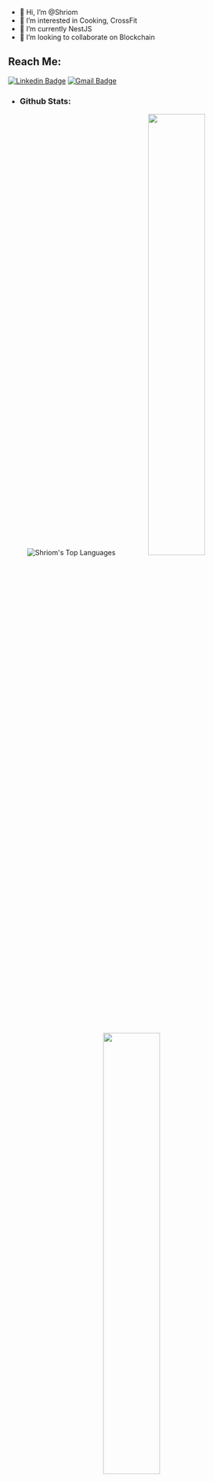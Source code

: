 - 👋 Hi, I’m @Shriom
- 👀 I’m interested in Cooking, CrossFit
- 🌱 I’m currently NestJS
- 💞️ I’m looking to collaborate on Blockchain

## Reach Me:
[![Linkedin Badge](https://img.shields.io/badge/-Shriom-blue?style=flat-square&logo=Linkedin&logoColor=white&link=https://www.linkedin.com/in/shriomtripathi/)](https://www.linkedin.com/in/shriomtripathi/)
[![Gmail Badge](https://img.shields.io/badge/-shriomtripathi33@gmail.com-c14438?style=flat-square&logo=Gmail&logoColor=white&link=mailto:ranams99911@gmail.com)](mailto:shriomtripathi33@gmail.com)

<!---
shriomri/shriomri is a ✨ special ✨ repository because its `README.md` (this file) appears on your GitHub profile.
You can click the Preview link to take a look at your changes.
--->

- <h3>Github Stats:</h3>
<p align="center">
	<img alt="Shriom's Top Languages" src="https://github-readme-stats.vercel.app/api/top-langs/?username=jay006&langs_count=8&count_private=true&layout=compact&theme=react&hide_border=true&bg_color=0D1117&line_height=27" />
  <img width="48%" src="https://github-readme-stats.vercel.app/api?username=jay006&&show_icons=true&theme=tokyonight" />
  <img width="48%" src="https://github-readme-streak-stats.herokuapp.com/?user=jay006&theme=tokyonight" />
</p>

<img src="https://activity-graph.herokuapp.com/graph?username=jay006&bg_color=0f2d3d&color=1cadfb&line=1cadfb&point=1cadfb&area=true&hide_border=true" />
